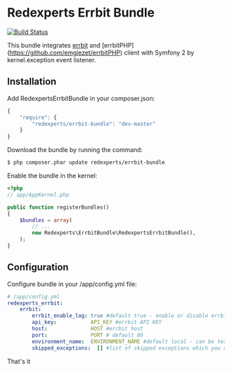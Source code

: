 Redexperts Errbit Bundle
======================

[![Build Status](https://travis-ci.org/Redexperts/RedexpertsErrbitBundle.png?branch=master)](https://travis-ci.org/Redexperts/RedexpertsErrbitBundle)

This bundle integrates [errbit](https://github.com/errbit/errbit) and [errbitPHP] (https://github.com/emgiezet/errbitPHP) client with Symfony 2 by kernel.exception event listener.


## Installation

Add RedexpertsErrbitBundle in your composer.json:

```js
{
    "require": {
        "redexperts/errbit-bundle": "dev-master"
    }
}
```

Download the bundle by running the command:

``` bash
$ php composer.phar update redexperts/errbit-bundle
```

Enable the bundle in the kernel:

``` php
<?php
// app/AppKernel.php

public function registerBundles()
{
    $bundles = array(
        // ...
        new Redexperts\ErrbitBundle\RedexpertsErrbitBundle(),
    );
}
```
## Configuration

Configure bundle in your /app/config.yml file:

```yaml
# /app/config.yml
redexperts_errbit:
    errbit:
        errbit_enable_log: true #default true - enable or disable errbit loggining
        api_key:           API_KEY #errbit API KEY
        host:              HOST #errbit host
        port:              PORT # default 80
        environment_name:  ENVIRONMENT_NAME #default local - can be test,prod etc.
        skipped_exceptions:  [] #list of skipped exceptions which you do not need to log by errbit
```

That's it
